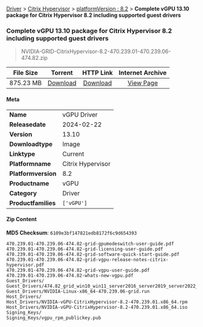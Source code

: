 
[Driver](/README.md)  >  [Citrix Hypervisor](/index/Driver/Citrix_Hypervisor.md)  >  [platformVersion : 8.2](/index/Driver/Citrix_Hypervisor/8.2.md)  >  **Complete vGPU 13.10 package for Citrix Hypervisor 8.2 including supported guest drivers**


###    Complete vGPU 13.10 package for Citrix Hypervisor 8.2 including supported guest drivers

> NVIDIA-GRID-CitrixHypervisor-8.2-470.239.01-470.239.06-474.82.zip   


| **File Size** | **Torrent**  | **HTTP Link** | **Internet Archive** |
|:-------------:|:------------:|:-------------:|:--------------------:|
| 875.23 MB |  [Download](https://archive.org/download/nvgpu_NVIDIA-GRID-CitrixHypervisor-8.2-470.239.01-470.239.06-474.82.zip/nvgpu_NVIDIA-GRID-CitrixHypervisor-8.2-470.239.01-470.239.06-474.82.zip_archive.torrent)       | [Download](https://archive.org/compress/nvgpu_NVIDIA-GRID-CitrixHypervisor-8.2-470.239.01-470.239.06-474.82.zip) | [View Page](https://archive.org/details/nvgpu_NVIDIA-GRID-CitrixHypervisor-8.2-470.239.01-470.239.06-474.82.zip)       |

#### Meta

<table>
<tr><td><strong>Name</strong></td><td>vGPU Driver</td></tr>
<tr><td><strong>Releasedate</strong></td><td>2024-02-22</td></tr>
<tr><td><strong>Version</strong></td><td>13.10</td></tr>
<tr><td><strong>Downloadtype</strong></td><td>Image</td></tr>
<tr><td><strong>Linktype</strong></td><td>Current</td></tr>
<tr><td><strong>Platformname</strong></td><td>Citrix Hypervisor</td></tr>
<tr><td><strong>Platformversion</strong></td><td>8.2</td></tr>
<tr><td><strong>Productname</strong></td><td>vGPU</td></tr>
<tr><td><strong>Category</strong></td><td>Driver</td></tr>
<tr><td><strong>Productfamilies</strong></td><td><code>['vGPU']</code></td></tr>
</table>

#### Zip Content

**MD5 Checksum**: `6109e3bf147821edb8172f6c9d654393`

```text
470.239.01-470.239.06-474.82-grid-gpumodeswitch-user-guide.pdf
470.239.01-470.239.06-474.82-grid-licensing-user-guide.pdf
470.239.01-470.239.06-474.82-grid-software-quick-start-guide.pdf
470.239.01-470.239.06-474.82-grid-vgpu-release-notes-citrix-hypervisor.pdf
470.239.01-470.239.06-474.82-grid-vgpu-user-guide.pdf
470.239.01-470.239.06-474.82-whats-new-vgpu.pdf
Guest_Drivers/
Guest_Drivers/474.82_grid_win10_win11_server2016_server2019_server2022_64bit_international.exe
Guest_Drivers/NVIDIA-Linux-x86_64-470.239.06-grid.run
Host_Drivers/
Host_Drivers/NVIDIA-vGPU-CitrixHypervisor-8.2-470.239.01.x86_64.rpm
Host_Drivers/NVIDIA-vGPU-CitrixHypervisor-8.2-470.239.01.x86_64.iso
Signing_Keys/
Signing_Keys/vgpu_rpm_publickey.pub
```